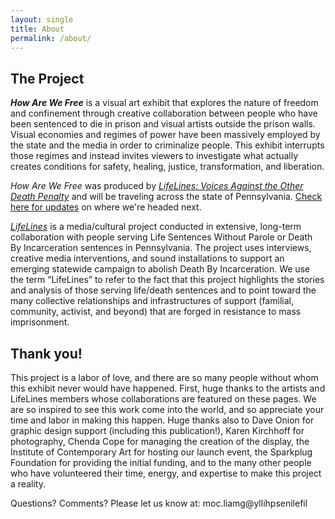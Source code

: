 ```yaml
---
layout: single
title: About
permalink: /about/
---
```


## The Project

***How Are We Free*** is a visual art exhibit that explores the nature of freedom and confinement through creative collaboration between people who have been sentenced to die in prison and visual artists outside the prison walls. Visual economies and regimes of power have been massively employed by the state and the media in order to criminalize people. This exhibit interrupts those regimes and instead invites viewers to investigate what actually creates conditions for safety, healing, justice, transformation, and liberation.

*How Are We Free* was produced by [*LifeLines: Voices Against the Other Death Penalty*](http://lifelines-project.org/) and will be traveling across the state of Pennsylvania. [Check here for updates](/updates) on where we're headed next.

[*LifeLines*](http://lifelines-project.org/) is a media/cultural project conducted in extensive, long-term collaboration with people serving Life Sentences Without Parole or Death By Incarceration sentences in Pennsylvania. The project uses interviews, creative media interventions, and sound installations to support an emerging statewide campaign to abolish Death By Incarceration. We use the term “LifeLines” to refer to the fact that this project highlights the stories and analysis of those serving life/death sentences and to point toward the many collective relationships and infrastructures of support (familial, community, activist, and beyond) that are forged in resistance to mass imprisonment.

## Thank you!

This project is a labor of love, and there are so many people without whom this exhibit never would have happened. First, huge thanks to the artists and LifeLines members whose collaborations are featured on these pages. We are so inspired to see this work come into the world, and so appreciate your time and labor in making this happen. Huge thanks also to Dave Onion for graphic design support (including this publication!), Karen Kirchhoff for photography, Chenda Cope for managing the creation of the display, the Institute of Contemporary Art for hosting our launch event, the Sparkplug Foundation for providing the initial funding, and to the many other people who have volunteered their time, energy, and expertise to make this project a reality.

Questions? Comments? Please let us know at: <span class='email'>moc.liamg@yllihpsenilefil</span>